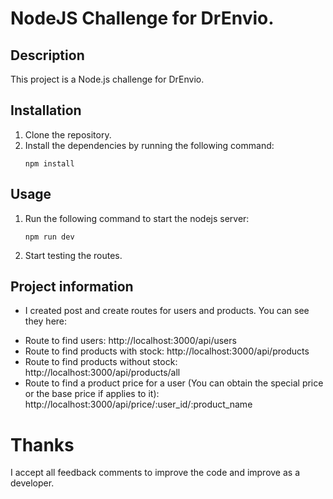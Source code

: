 # NodeJS Challenge for DrEnvio.

## Description
This project is a Node.js challenge for DrEnvio.

## Installation
1. Clone the repository.
2. Install the dependencies by running the following command:
    ```
    npm install
    ```

## Usage
1. Run the following command to start the nodejs server:
    ```
    npm run dev
    ```
2. Start testing the routes.

## Project information
* I created post and create routes for users and products. You can see they here:
- Route to find users: http://localhost:3000/api/users
- Route to find products with stock: http://localhost:3000/api/products
- Route to find products without stock: http://localhost:3000/api/products/all
- Route to find a product price for a user (You can obtain the special price or the base price if applies to it): http://localhost:3000/api/price/:user_id/:product_name


# Thanks
I accept all feedback comments to improve the code and improve as a developer.